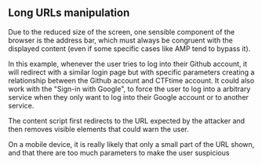 ## Long URLs manipulation

Due to the reduced size of the screen, one sensible component of the browser is the address bar, which must always be congruent with the displayed content (even if some specific cases like AMP tend to bypass it).

In this example, whenever the user tries to log into their Github account, it will redirect with a similar login page but with specific parameters creating a relationship between the Github account and CTFtime account. It could also work with the "Sign-in with Google", to force the user to log into a arbitrary service when they only want to log into their Google account or to another service.

The content script first redirects to the URL expected by the attacker and then removes visible elements that could warn the user.

On a mobile device, it is really likely that only a small part of the URL shown, and that there are too much parameters to make the user suspicious
